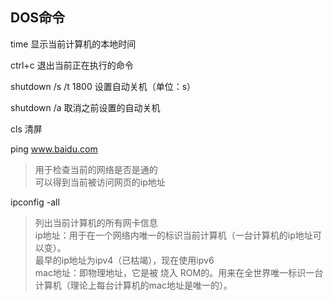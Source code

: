 ## DOS命令

time 显示当前计算机的本地时间  

ctrl+c 退出当前正在执行的命令  

shutdown /s /t 1800 设置自动关机（单位：s）  

shutdown /a 取消之前设置的自动关机  

cls 清屏  

ping www.baidu.com
>用于检查当前的网络是否是通的    
>可以得到当前被访问网页的ip地址 

ipconfig -all  
>列出当前计算机的所有网卡信息  
>ip地址：用于在一个网络内唯一的标识当前计算机（一台计算机的ip地址可以变）。  
>最早的ip地址为ipv4（已枯竭），现在使用ipv6  
>mac地址：即物理地址，它是被 烧入 ROM的。用来在全世界唯一标识一台计算机（理论上每台计算机的mac地址是唯一的）。




